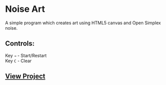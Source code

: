 # Noise Art

A simple program which creates art using HTML5 canvas and Open Simplex noise.

## Controls:

Key `→` - Start/Restart<br />
Key `C` - Clear

## [View Project](https://kurtisbrandon.github.io/noise-art)
